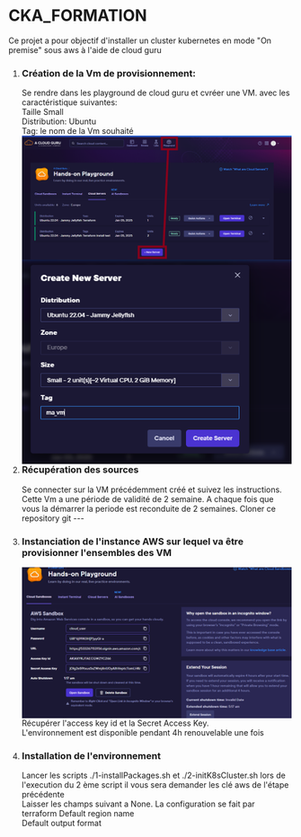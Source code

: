 # CKA_FORMATION
 
Ce projet a pour objectif  d'installer un cluster kubernetes en mode "On premise" sous aws  à l'aide de cloud guru



<ol>
  <li><h3>Création de la Vm de provisionnement:  </h3></li>
  Se rendre dans les playground de cloud guru et  cvréer une VM. avec les caractéristique suivantes: </br>
    Taille Small </br>
    Distribution:  Ubuntu </br>
    Tag:  le nom de la Vm souhaité </br>
  <img src="md-picture/create_provisioner.png"
     alt="create_provisionner"
     style="float: left; margin-right: 10px;" />
     <img src="md-picture/create_provisionedetails.png"
     alt="create provisionner "
     style="float: left; margin-right: 10px;" />

---
  <li><h3> Récupération des sources </h3> </li>
    Se connecter sur la VM  précédemment créé et suivez les instructions.  Cette Vm a une période de validité de 2  semaine. A chaque fois que vous la démarrer  la periode est  reconduite de 2 semaines. Cloner  ce repository  git 
---
<li><h3> Instanciation de l'instance AWS  sur lequel va être provisionner l'ensembles des VM </h3></li>

<img src="md-picture/create_aws_instance2.png"
     alt="create provisionner "
     style="float: left; margin-right: 10px;" />

Récupérer l'access  key  id et  la Secret Access Key.  
L'environnement est  disponible pendant 4h renouvelable une fois  






  <li><h3> Installation de l'environnement </h3></li>
  Lancer les scripts  ./1-installPackages.sh  et  ./2-initK8sCluster.sh
  lors de l'execution du  2 ème script il vous sera demander  les clé aws de l'étape précédente  </br> Laisser les champs  suivant a None. La configuration se fait par terraform
Default region name </br>
Default output format </br>


</ol>